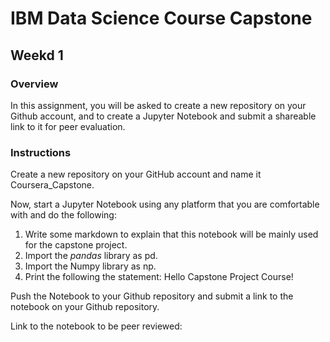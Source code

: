 # IBM Data Science Course Capstone

## Weekd 1

### Overview

In this assignment, you will be asked to create a new repository on your Github account, and to create a Jupyter Notebook and submit a shareable link to it for peer evaluation.

### Instructions

Create a new repository on your GitHub account and name it Coursera_Capstone.

Now, start a Jupyter Notebook using any platform that you are comfortable with and do the following:

1. Write some markdown to explain that this notebook will be mainly used for the capstone project.
2. Import the *pandas* library as pd.
3. Import the Numpy library as np.
4. Print the following the statement: Hello Capstone Project Course!

Push the Notebook to your Github repository and submit a link to the notebook on your Github repository.



Link to the notebook to be peer reviewed:
